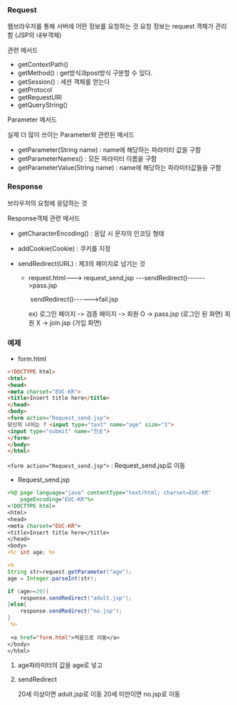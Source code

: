 ### Request

웹브라우저를 통해 서버에 어떤 정보를 요청하는 것
요청 정보는 request 객체가 관리함 (JSP의 내부객체)

관련 메서드

- getContextPath()
- getMethod() : get방식과post방식 구분할 수 있다.
- getSession() : 세션 객체를 얻는다
- getProtocol
- getRequestURI
- getQueryString()

Parameter 메서드

실제 더 많이 쓰이는 Parameter와 관련된 메서드

- getParameter(String name) : name에 해당하는 파라미터 값을 구함
- getParameterNames() : 모든 파라미터 이름을 구함 
- getParameterValue(String name) : name에 해당하는 파라미터값들을 구함

### Response

브라우저의 요청에 응답하는 것

Response객체 관련 메서드

- getCharacterEncoding() : 응답 시 문자의 인코딩 형태

- addCookie(Cookie) : 쿠키를 지정

- sendRedirect(URL) : 제3의 페이지로 넘기는 것

  - request.html---> request_send,jsp ---sendRedirect()------>pass.jsp  

    ​																 sendRedirect()------>fail.jsp

    ex) 로그인 페이지 -> 검증 페이지 -> 회원 O -> pass.jsp (로그인 된 화면)
    															  회원 X -> join.jsp (가입 화면)

### 예제

- form.html

```html
<!DOCTYPE html>
<html>
<head>
<meta charset="EUC-KR">
<title>Insert title here</title>
</head>
<body>
<form action="Request_send.jsp">
당신의 나이는 ? <input type="text" name="age" size="3">
<input type="submit" name="전송">
</form>
</body>
</html>
```

`<form action="Request_send.jsp">` : Request_send.jsp로 이동

- Request_send.jsp

```jsp
<%@ page language="java" contentType="text/html; charset=EUC-KR"
    pageEncoding="EUC-KR"%>
<!DOCTYPE html>
<html>
<head>
<meta charset="EUC-KR">
<title>Insert title here</title>
</head>
<body>
<%! int age; %>

<%
String str=request.getParameter("age");
age = Integer.parseInt(str);

if (age>=20){
	response.sendRedirect("adult.jsp");
}else{
	response.sendRedirect("no.jsp");
}
 %>
 
 <a href="form.html">처음으로 이동</a>
</body>
</html>
```

1. age파라미터의 값을 age로 넣고

2. sendRedirect

   20세 이상이면 adult.jsp로 이동
   20세 미만이면 no.jsp로 이동